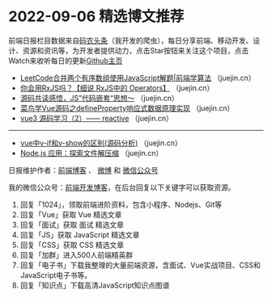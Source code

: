 # 2022-09-06 精选博文推荐

前端日报栏目数据来自[码农头条](http://hao.caibaojian.com.cn/)（我开发的爬虫），每日分享前端、移动开发、设计、资源和资讯等，为开发者提供动力，点击Star按钮来关注这个项目，点击Watch来收听每日的更新[Github主页](https://github.com/kujian/frontendDaily)
* [LeetCode合并两个有序数组使用JavaScript解题|前端学算法](https://juejin.cn/post/7139906306797731854) （juejin.cn）
* [你会用RxJS吗？【细说 RxJS中的 Operators】](https://juejin.cn/post/7139830060378226719) （juejin.cn）
* [源码共读感悟，JS”代码嵌套“思想～](https://juejin.cn/post/7139825382382895140) （juejin.cn）
* [菜鸟学Vue源码之defineProperty响应式数据原理实现](https://juejin.cn/post/7139824954237059109) （juejin.cn）
* [vue3 源码学习（2）—— reactive](https://juejin.cn/post/7139821460024983560) （juejin.cn）

***
* [vue中v-if和v-show的区别(源码分析)](https://juejin.cn/post/7139815983979757575) （juejin.cn）
* [Node.js 应用：探索文件解压缩](https://juejin.cn/post/7139799038857052191) （juejin.cn）

日报维护作者：[前端博客](http://caibaojian.com.cn/) 、 [微博](http://weibo.com/kujian) 和 [微信公众号](https://open.weixin.qq.com/qr/code?username=caibaojian_com)

我的微信公众号：[前端开发博客](https://open.weixin.qq.com/qr/code?username=caibaojian_com)，在后台回复以下关键字可以获取资源。

1. 回复「1024」，领取前端进阶资料，包含小程序、Nodejs、Git等
2. 回复「Vue」获取 Vue 精选文章
3. 回复「面试」获取 面试 精选文章
4. 回复「JS」获取 JavaScript 精选文章
5. 回复「CSS」获取 CSS 精选文章
6. 回复「加群」进入500人前端精英群
7. 回复「电子书」下载我整理的大量前端资源，含面试、Vue实战项目、CSS和JavaScript电子书等。
8. 回复「知识点」下载高清JavaScript知识点图谱
